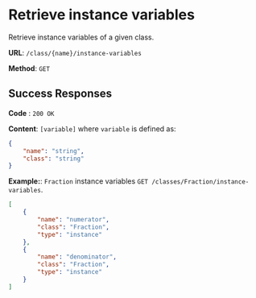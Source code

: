 # Retrieve instance variables
Retrieve instance variables of a given class.

**URL**: `/class/{name}/instance-variables`

**Method**: `GET`

## Success Responses

**Code** : `200 OK`

**Content**: `[variable]` where `variable` is defined as:
```json
{
    "name": "string",
    "class": "string"
}
```

**Example:**: `Fraction` instance variables `GET /classes/Fraction/instance-variables`.
```json
[
    {
        "name": "numerator",
        "class": "Fraction",
        "type": "instance"
    },
    {
        "name": "denominator",
        "class": "Fraction",
        "type": "instance"
    }
]
```